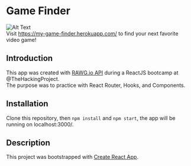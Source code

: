 # Game Finder

![Alt Text](https://media.giphy.com/media/FMapondVtL2Fi/giphy.gif)  
Visit https://my-game-finder.herokuapp.com/ to find your next favorite video game!

## Introduction

This app was created with [RAWG.io API](https://api.rawg.io/docs/) during a ReactJS bootcamp at @TheHackingProject.  
The purpose was to practice with React Router, Hooks, and Components.

## Installation

Clone this repository, then `npm install` and `npm start`, the app will be running on localhost:3000/.
## Description






This project was bootstrapped with [Create React App](https://github.com/facebook/create-react-app).
